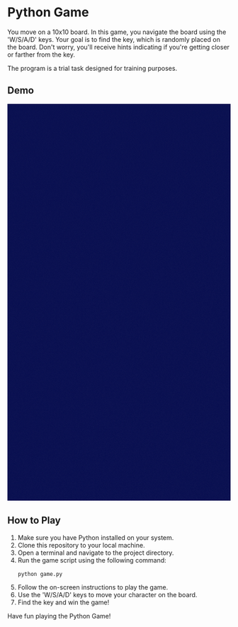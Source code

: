 # Python Game

You move on a 10x10 board.
In this game, you navigate the board using the 'W/S/A/D' keys. Your goal is to find the key, which is randomly placed on the board. Don't worry, you'll receive hints indicating if you're getting closer or farther from the key.

The program is a trial task designed for training purposes.

## Demo

![Python Game Demo](https://github.com/Linderinn/Find_a_key_game/blob/main/Images/Blue%20Purple%20Illustration%20Pixel%20Esport%20Game%20Mobile%20Video.gif?raw=true)

## How to Play

1. Make sure you have Python installed on your system.
2. Clone this repository to your local machine.
3. Open a terminal and navigate to the project directory.
4. Run the game script using the following command:
   ```bash
   python game.py
5. Follow the on-screen instructions to play the game.
6. Use the 'W/S/A/D' keys to move your character on the board.
7. Find the key and win the game!

Have fun playing the Python Game!

